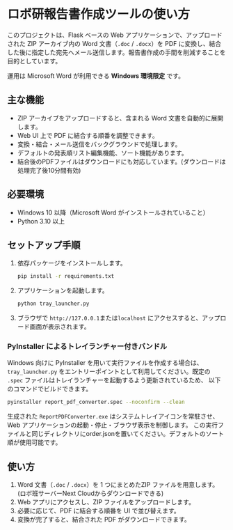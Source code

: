 # ロボ研報告書作成ツールの使い方

このプロジェクトは、Flask ベースの Web アプリケーションで、アップロードされた ZIP アーカイブ内の Word 文書（`.doc` / `.docx`）を PDF に変換し、結合した後に指定した宛先へメール送信します。報告書作成の手間を削減することを目的としています。

運用は Microsoft Word が利用できる **Windows 環境限定** です。

## 主な機能

- ZIP アーカイブをアップロードすると、含まれる Word 文書を自動的に展開します。
- Web UI 上で PDF に結合する順番を調整できます。
- 変換・結合・メール送信をバックグラウンドで処理します。
- デフォルトの発表順リスト編集機能、ソート機能があります。
- 結合後のPDFファイルはダウンロードにも対応しています。(ダウンロードは処理完了後10分間有効)

## 必要環境

- Windows 10 以降（Microsoft Word がインストールされていること）
- Python 3.10 以上

## セットアップ手順

1. 依存パッケージをインストールします。
   ```bash
   pip install -r requirements.txt
   ```

2. アプリケーションを起動します。
   ```bash
   python tray_launcher.py
   ```
3. ブラウザで `http://127.0.0.1`または`localhost` にアクセスすると、アップロード画面が表示されます。

### PyInstaller によるトレイランチャー付きバンドル

Windows 向けに PyInstaller を用いて実行ファイルを作成する場合は、
`tray_launcher.py` をエントリーポイントとして利用してください。既定の
`.spec` ファイルはトレイランチャーを起動するよう更新されているため、
以下のコマンドでビルドできます。

```bash
pyinstaller report_pdf_converter.spec --noconfirm --clean
```

生成された `ReportPDFConverter.exe` はシステムトレイアイコンを常駐させ、
Web アプリケーションの起動・停止・ブラウザ表示を制御します。
この実行ファイルと同じディレクトリにorder.jsonを置いてください。デフォルトのソート順が使用可能です。

## 使い方

1. Word 文書（`.doc` / `.docx`）を 1 つにまとめたZIP ファイルを用意します。(ロボ班サーバーNext Cloudからダウンロードできる)
2. Web アプリにアクセスし、ZIP ファイルをアップロードします。
3. 必要に応じて、PDF に結合する順番を UI で並び替えます。
4. 変換が完了すると、結合された PDF がダウンロードできます。
